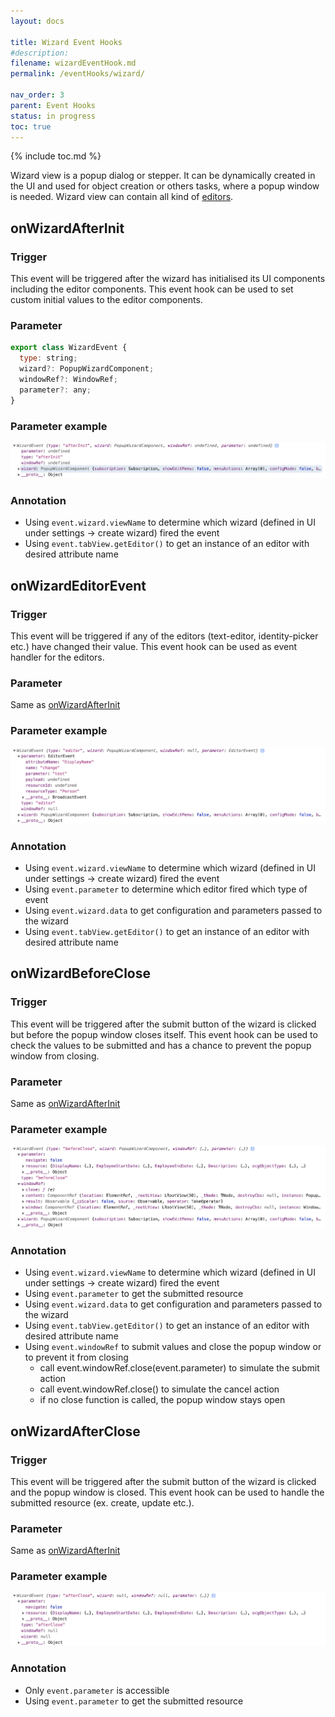 ```yaml
---
layout: docs

title: Wizard Event Hooks
#description:
filename: wizardEventHook.md
permalink: /eventHooks/wizard/

nav_order: 3
parent: Event Hooks
status: in progress
toc: true
---
```


{% include toc.md %}

Wizard view is a popup dialog or stepper. It can be dynamically created in the UI and used for object creation or others tasks, where a popup window is needed. Wizard view can contain all kind of [editors](/editors/).



## onWizardAfterInit

### Trigger

This event will be triggered after the wizard has initialised its UI components including the editor components.
This event hook can be used to set custom initial values to the editor components.

### Parameter

```js
export class WizardEvent {
  type: string;
  wizard?: PopupWizardComponent;
  windowRef?: WindowRef;
  parameter?: any;
}
```

### Parameter example

![onwizardafterinit.png](/img/onwizardafterinit-39883b45-a228-44c3-94f5-4f612881d165.png)

### Annotation

- Using `event.wizard.viewName` to determine which wizard (defined in UI under settings -> create wizard) fired the event
- Using `event.tabView.getEditor()` to get an instance of an editor with desired attribute name

## onWizardEditorEvent

### Trigger

This event will be triggered if any of the editors (text-editor, identity-picker etc.) have changed their value.
This event hook can be used as event handler for the editors.

### Parameter

Same as [onWizardAfterInit](#onwizardafterinit)

### Parameter example

![onwizardeditorevent.png](/img/onwizardeditorevent-17a6ef16-230e-42ed-b9c5-b5267604d4a0.png)

### Annotation

- Using `event.wizard.viewName` to determine which wizard (defined in UI under settings -> create wizard) fired the event
- Using `event.parameter` to determine which editor fired which type of event
- Using `event.wizard.data` to get configuration and parameters passed to the wizard
- Using `event.tabView.getEditor()` to get an instance of an editor with desired attribute name

## onWizardBeforeClose

### Trigger

This event will be triggered after the submit button of the wizard is clicked but before the popup window closes itself.
This event hook can be used to check the values to be submitted and has a chance to prevent the popup window from closing.

### Parameter

Same as [onWizardAfterInit](#onwizardafterinit)

### Parameter example

![onwizardbeforeclose.png](/img/onwizardbeforeclose-e8080fc5-a7c0-4be4-9513-6f2fdb3ee0ca.png)

### Annotation

- Using `event.wizard.viewName` to determine which wizard (defined in UI under settings -> create wizard) fired the event
- Using `event.parameter` to get the submitted resource
- Using `event.wizard.data` to get configuration and parameters passed to the wizard
- Using `event.tabView.getEditor()` to get an instance of an editor with desired attribute name
- Using `event.windowRef` to submit values and close the popup window or to prevent it from closing
  - call event.windowRef.close(event.parameter) to simulate the submit action
  - call event.windowRef.close() to simulate the cancel action
  - if no close function is called, the popup window stays open

## onWizardAfterClose

### Trigger

This event will be triggered after the submit button of the wizard is clicked and the popup window is closed.
This event hook can be used to handle the submitted resource (ex. create, update etc.).

### Parameter

Same as [onWizardAfterInit](#onwizardafterinit)

### Parameter example

![onwizardafterclose.png](/img/onwizardafterclose-ce155e7b-16be-4ea6-9cab-c2caaf36532c.png)

### Annotation

- Only `event.parameter` is accessible
- Using `event.parameter` to get the submitted resource

